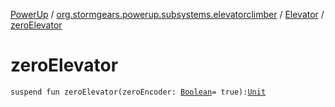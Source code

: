 [PowerUp](../../index.md) / [org.stormgears.powerup.subsystems.elevatorclimber](../index.md) / [Elevator](index.md) / [zeroElevator](./zero-elevator.md)

# zeroElevator

`suspend fun zeroElevator(zeroEncoder: `[`Boolean`](https://kotlinlang.org/api/latest/jvm/stdlib/kotlin/-boolean/index.html)` = true): `[`Unit`](https://kotlinlang.org/api/latest/jvm/stdlib/kotlin/-unit/index.html)